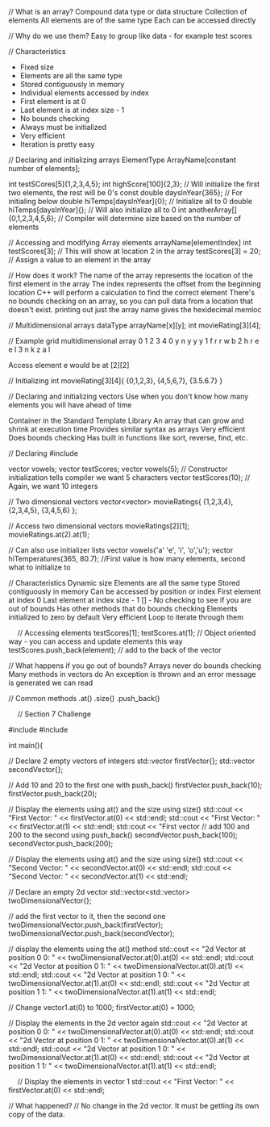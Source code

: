 
// What is an array?
Compound data type or data structure
Collection of elements
All elements are of the same type
Each can be accessed directly

// Why do we use them?
Easy to group like data - for example test scores

// Characteristics
- Fixed size
- Elements are all the same type
- Stored contiguously in memory
- Individual elements accessed by index
- First element is at 0
- Last element is at index size - 1
- No bounds checking
- Always must be initialized
- Very efficient
- Iteration is pretty easy

// Declaring and initializing arrays
ElementType ArrayName[constant number of elements];

int testSCores[5]{1,2,3,4,5};
int highScore[100]{2,3}; // Will initialize the first two elements, the rest will be 0's
const double daysInYear{365}; // For initialing below
double hiTemps[daysInYear]{0}; // Initialize all to 0
double hiTemps[daysInYear]{}; // Will also initialize all to 0
int anotherArray[]{0,1,2,3,4,5,6}; // Compiler will determine size based on the number of elements

// Accessing and modifying Array elements
arrayName[elementIndex]
int testScores[3]; // This will show at location 2 in the array
testScores[3] = 20; // Assign a value to an element in the array

// How does it work?
The name of the array represents the location of the first element in the array
The index represents the offset from the beginning location
C++ will perform a calculation to find the correct element
There's no bounds checking on an array, so you can pull data from a location
that doesn't exist.
printing out just the array name gives the hexidecimal memloc

// Multidimensional arrays
dataType arrayName[x][y];
int movieRating[3][4];

// Example grid multidimensional array
	0	1	2	3	4
0	y	n	y 	y 	y
1	f	r 	r 	w 	b 
2	h	r 	e 	e	l
3	n	k 	z 	a 	l

Access element e would be at [2][2]

// Initializing 
int movieRating[3][4]{
	{0,1,2,3},
	{4,5,6,7},
	{3.5.6.7}
}

// Declaring and initializing vectors
Use when you don't know how many elements you will have ahead of time

Container in the Standard Template Library
An array that can grow and shrink at execution time
Provides similar syntax as arrays
Very efficient
Does bounds checking
Has built in functions like sort, reverse, find, etc.

// Declaring
#include <vector>

vector<char> vowels;
vector<int> testScores;
vector<char> vowels(5); // Constructor initialization tells compiler we want 5 characters
vector<int> testScores(10); // Again, we want 10 integers

// Two dimensional vectors
vector<vector<int>> movieRatings{
	{1,2,3,4},
	{2,3,4,5},
	{3,4,5,6}
};

// Access two dimensional vectors
movieRatings[2][1];
movieRatings.at(2).at(1);

// Can also use initializer lists
vector<char> vowels{'a' 'e', 'i', 'o','u'};
vector<double> hiTemperatures(365, 80.7); //First value is how many elements, second what to initialize to

// Characteristics
Dynamic size
Elements are all the same type
Stored contiguously in memory
Can be accessed by position or index
First element at index 0
Last element at index size - 1
[] - No checking to see if you are out of bounds
Has other methods that do bounds checking
Elements initialized to zero by default
Very efficient
Loop to iterate through them

 
// Accessing elements
testScores[1];
testScores.at(1); // Object oriented way - you can access and update elements this way
testScores.push_back(element); // add to the back of the vector

// What happens if you go out of bounds?
Arrays never do bounds checking
Many methods in vectors do 
An exception is thrown and an error message is generated we can read

// Common methods
.at()
.size()
.push_back()

 
// Section 7 Challenge

#include <iostream>
#include <vector>

int main(){
    
// Declare 2 empty vectors of integers
	std::vector<int> firstVector{};
	std::vector<int> secondVector{};

// Add 10 and 20 to the first one with push_back()
	firstVector.push_back(10);
	firstVector.push_back(20);

// Display the elements using at() and the size using size()
	std::cout << "First Vector: " << firstVector.at(0) << std::endl;
	std::cout << "First Vector: " << firstVector.at(1) << std::endl;
	std::cout << "First vector
// add 100 and 200 to the second using push_back()
	secondVector.push_back(100);
	secondVector.push_back(200);

// Display the elements using at() and the size using size()
	std::cout << "Second Vector: " << secondVector.at(0) << std::endl;
	std::cout << "Second Vector: " << secondVector.at(1) << std::endl;

// Declare an empty 2d vector
	std::vector<std::vector<int>> twoDimensionalVector{};

// add the first vector to it, then the second one
	twoDimensionalVector.push_back(firstVector);
	twoDimensionalVector.push_back(secondVector);

// display the elements using the at() method
	std::cout << "2d Vector at position 0 0: " << twoDimensionalVector.at(0).at(0) << std::endl;
	std::cout << "2d Vector at position 0 1: " << twoDimensionalVector.at(0).at(1) << std::endl;
	std::cout << "2d Vector at position 1 0: " << twoDimensionalVector.at(1).at(0) << std::endl;
	std::cout << "2d Vector at position 1 1: " << twoDimensionalVector.at(1).at(1) << std::endl;

// Change vector1.at(0) to 1000; 
	firstVector.at(0) = 1000;

// Display the elements in the 2d vector again
	std::cout << "2d Vector at position 0 0: " << twoDimensionalVector.at(0).at(0) << std::endl;
	std::cout << "2d Vector at position 0 1: " << twoDimensionalVector.at(0).at(1) << std::endl;
	std::cout << "2d Vector at position 1 0: " << twoDimensionalVector.at(1).at(0) << std::endl;
	std::cout << "2d Vector at position 1 1: " << twoDimensionalVector.at(1).at(1) << std::endl;

 
// Display the elements in vector 1
	std::cout << "First Vector: " << firstVector.at(0) << std::endl;
	
// What happened?
// No change in the 2d vector. It must be getting its own copy of the data. 


